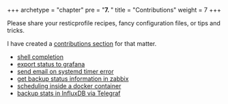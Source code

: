 +++
archetype = "chapter"
pre = "<b>7. </b>"
title = "Contributions"
weight = 7
+++


Please share your resticprofile recipes, fancy configuration files, or tips and tricks.

I have created a [contributions section](https://github.com/creativeprojects/resticprofile/tree/master/contrib) for that matter.

- [shell completion](https://github.com/creativeprojects/resticprofile/tree/master/contrib/completion)
- [export status to grafana](https://github.com/creativeprojects/resticprofile/tree/master/contrib/grafana)
- [send email on systemd timer error](https://github.com/creativeprojects/resticprofile/tree/master/contrib/systemd)
- [get backup status information in zabbix](https://github.com/creativeprojects/resticprofile/tree/master/contrib/zabbix)
- [scheduling inside a docker container](https://github.com/creativeprojects/resticprofile/tree/master/contrib/schedule-in-docker)
- [backup stats in InfluxDB via Telegraf](https://github.com/creativeprojects/resticprofile/tree/master/contrib/telegraf)
